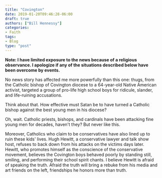 ```yaml
---
title: "Covington"
date: 2019-01-20T09:46:28-06:00
draft: true
authors: ["Bill Hennessy"]
categories: 
- Faith
tags:
- Blog
type: "post"
---
```


**Note: I have limited exposure to the news because of a religious observance. I apologize if any of the situations described below have been overcome by events.**

No news story has affected me more powerfully than this one: thugs, from the Catholic bishop of Covington diocese to a 64-year-old Native American activist, targeted a group of pro-life high school boys for ridicule, slander, and life-ruining accusations. 

Think about that. How effective must Satan be to have turned a Catholic bishop against the best young men in his diocese? 

Oh, wait. Catholic priests, bishops, and cardinals have been attacking fine young men for decades, haven't they? But never like this.

Moreover, Catholics who claim to be conservatives have also lined up to ruin these kids' lives. Hugh Hewitt, a conservative lawyer and talk show host, refuses to back down from his attacks on the victims days later. Hewitt, who promotes himself as the conscience of the conservative movement, believes the Covington boys behaved poorly by standing still, smiling, and performing their school spirit chants. I believe Hewitt is afraid of speaking the truth. Afraid the truth will bring a rebuke from his media and art friends on the left, friendships he honors more than truth. 

